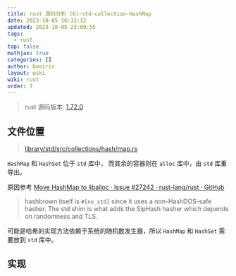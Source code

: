 ```yaml
---
title: rust 源码分析 (6)-std-collection-HashMap
date: 2023-10-05 16:32:12
updated: 2023-10-05 23:00:55
tags:
  - rust
top: false
mathjax: true
categories: []
author: booiris
layout: wiki
wiki: rust
order: 7
---
```

> rust 源码版本: [1.72.0](https://github.com/rust-lang/rust/tree/1.72.0)

## 文件位置

> [library/std/src/collections/hash/map.rs](https://github.com/rust-lang/rust/blob/1.72.0/library/std/src/collections/hash/map.rs)

`HashMap` 和 `HashSet` 位于 `std` 库中， 而其余的容器则在 `alloc` 库中，由 `std` 库重导出。

原因参考 [Move HashMap to liballoc · Issue #27242 · rust-lang/rust · GitHub](https://github.com/rust-lang/rust/issues/27242)

> hashbrown itself is `#[no_std]` since it uses a non-HashDOS-safe hasher. The std shim is what adds the SipHash hasher which depends on randomness and TLS.

可能是哈希的实现方法依赖于系统的随机数发生器，所以 `HashMap` 和 `HashSet` 需要放到 `std` 库中。

## 实现
